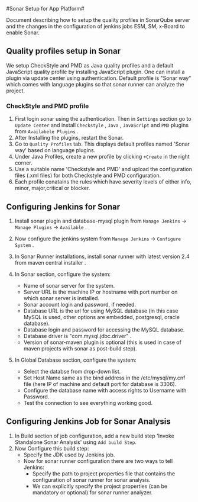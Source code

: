 #Sonar Setup for App Platform#

Document describing how to setup the quality profiles in SonarQube server and the changes in the configuration of jenkins jobs ESM, SM, x-Board to enable Sonar.

## Quality profiles setup in Sonar ##
We setup CheckStyle and PMD as Java quality profiles and a default JavaScript quality profile by installing JavaScript plugin. 
One can install a plugin via update center using authentication. 
Default profile is "Sonar way" which comes with language plugins so that sonar runner can analyze the project.

### CheckStyle and PMD profile ###
1. First login sonar using the authentication. Then in `Settings` section go to `Update Center` and install `Checkstyle` , `Java` , `JavaScript` and `PMD` plugins from `Availabele Plugins` .
2. After Installing the plugins, restart the Sonar.
3. Go to `Quality Profiles` tab. This displays default profiles named 'Sonar way' based on language plugins.
4. Under Java Profiles, create a new profile by clicking `+Create` in the right corner.
5. Use a suitable name 'Checkstyle and PMD' and upload the configuration files (.xml files) for both Checkstyle and PMD configuration.
6. Each profile conatains the rules which have severity levels of either info, minor, major,critical or blocker.



## Configuring Jenkins for Sonar ##
1. Install sonar plugin and database-mysql plugin from `Manage Jenkins` -> `Manage Plugins` -> `Available` .

2. Now configure the jenkins system from `Manage Jenkins` -> `Configure System` .

3. In Sonar Runner installations, install sonar runner with latest version 2.4 from maven central installer . 

4. In Sonar section, configure the system:
   * Name of sonar server for the system.
   * Server URL is the machine IP or hostname with port number on which sonar server is installed.
   * Sonar account login and password, if needed.
   * Database URL is the url for using MySQL database (in this case MySQL is used, other options are embedded, postgresql, oracle database).
   * Database login and password for accessing the MySQL database.
   * Database driver is "com.mysql.jdbc.driver" .
   * Version of sonar-maven plugin is optional (this is used in case of maven projects with sonar as post-build step).

5. In Global Database section, configure the system:
   * Select the databse from drop-down list.
   * Set Host Name same as the bind address in the /etc/mysql/my.cnf file (here IP of machine and default port for database is 3306).
   * Configure the database name with access rights to Username with Password.
   * Test the connection to see everything working good.

## Configuring Jenkins Job for Sonar Analysis ##

1. In Build section of job configuration, add a new build step 'Invoke Standalone Sonar Analysis' using `Add build Step`.
2. Now Configure this build step:
   * Specify the JDK used by Jenkins job.
   * Now for sonar runner configuration there are two ways to tell Jenkins:
     * Specify the path to project properties file that contains the configuration of sonar runner for sonar analysis.
     * We can explicitly specify the project properties (can be mandatory or optional) for sonar runner analyzer.

